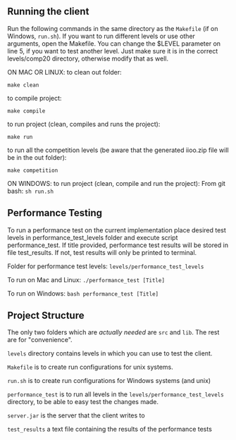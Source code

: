 ## Running the client
Run the following commands in the same directory as the `Makefile` (if on Windows, `run.sh`). If you want to run different levels or use other arguments, open the Makefile. You can change the $LEVEL parameter on line 5, if you want to test another level. Just make sure it is in the correct levels/comp20 directory, otherwise modify that as well.

ON MAC OR LINUX:
to clean out folder:

```make clean```

to compile project:

```make compile```

to run project (clean, compiles and runs the project):

```make run```

to run all the competition levels (be aware that the generated iioo.zip file will be in the out folder):

```make competition```

ON WINDOWS: 
to run project (clean, compile and run the project):
From git bash: ```sh run.sh```

## Performance Testing
To run a performance test on the current implementation place desired test levels in performance_test_levels folder and execute script performance_test. If title provided, performance test results will be stored in file test_results. If not, test results will only be printed to terminal. 

Folder for performance test levels: 
```levels/performance_test_levels```

To run on Mac and Linux: 
```./performance_test [Title]```

To run on Windows: 
```bash performance_test [Title]```

## Project Structure

The only two folders which are *actually needed* are `src` and `lib`. The rest are for "convenience".

`levels` directory contains levels in which you can use to test the client.

`Makefile` is to create run configurations for unix systems.

`run.sh` is to create run configurations for Windows systems (and unix)

`performance_test` is to run all levels in the `levels/performance_test_levels` directory, to be able to easy test the changes made.

`server.jar` is the server that the client writes to

`test_results` a text file containing the results of the performance tests
